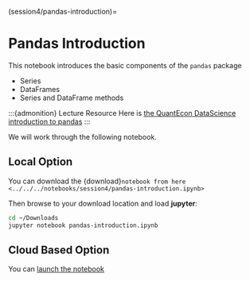 (session4/pandas-introduction)=
# Pandas Introduction

This notebook introduces the basic components of the `pandas` package

* Series
* DataFrames
* Series and DataFrame methods

:::{admonition} Lecture Resource
Here is [the QuantEcon DataScience introduction to pandas](https://datascience.quantecon.org/pandas/intro.html)
:::

We will work through the following notebook.

## Local Option

You can download the {download}`notebook from here <../../../notebooks/session4/pandas-introduction.ipynb>`

Then browse to your download location and load **jupyter**:

```bash
cd ~/Downloads
jupyter notebook pandas-introduction.ipynb
```

## Cloud Based Option

You can [launch the notebook](https://mybinder.org/v2/gh/QuantEcon/2021-workshop-rsit/main?filepath=notebooks%2Fsession4%2Fpandas-introduction.ipynb)
